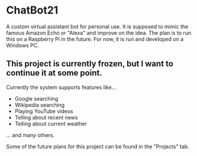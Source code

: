 # ChatBot21
A custom virtual assistant bot for personal use. It is supposed to mimic the famous Amazon Echo or "Alexa" and improve on the idea.
The plan is to run this on a Raspberry Pi in the future. For now, it is run and developed on a Windows PC.

## This project is currently frozen, but I want to continue it at some point.

Currently the system supports features like...

- Google searching
- Wikipedia searching
- Playing YouTube videos
- Telling about recent news
- Telling about current weather

... and many others.

Some of the future plans for this project can be found in the "Projects" tab.


<!--
# For developers
If you wish to contribute you'll require the following modules:

  -pywhatkit
  
  -pafy
  
  -python-vlc
  
  -newsapi-python
  
  -youtube-dl
  
  -youtube-search-python
  
  -pyttsx3
  
  -speechrecognition
  
  -googlesearch-python
  
  -beautifulsoup4
  
  NOTE: python-vlc ALSO REQUIRES that you install VLC on your machine. Confirmed to work with latest 64-bit version (3.0.16 64-bit)
  -->
